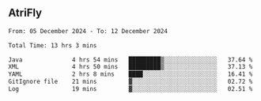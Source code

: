 ## AtriFly

<!--START_SECTION:waka-->

```txt
From: 05 December 2024 - To: 12 December 2024

Total Time: 13 hrs 3 mins

Java              4 hrs 54 mins   █████████▒░░░░░░░░░░░░░░░   37.64 %
XML               4 hrs 50 mins   █████████▒░░░░░░░░░░░░░░░   37.13 %
YAML              2 hrs 8 mins    ████░░░░░░░░░░░░░░░░░░░░░   16.41 %
GitIgnore file    21 mins         ▓░░░░░░░░░░░░░░░░░░░░░░░░   02.72 %
Log               19 mins         ▓░░░░░░░░░░░░░░░░░░░░░░░░   02.51 %
```

<!--END_SECTION:waka-->


